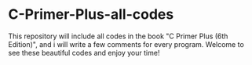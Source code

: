 # C-Primer-Plus-all-codes
This repository will include all codes in the book "C Primer Plus (6th Edition)", and i will write a few comments for every program. Welcome to see these beautiful codes and enjoy your time!
